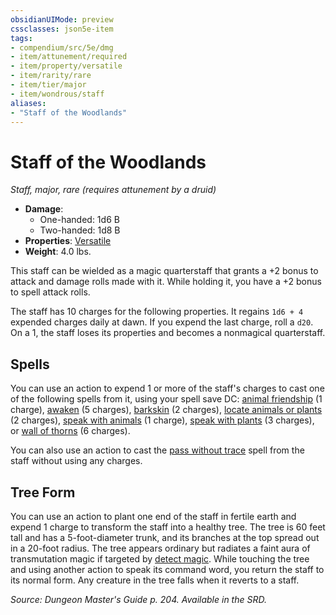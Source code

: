 ```yaml
---
obsidianUIMode: preview
cssclasses: json5e-item
tags:
- compendium/src/5e/dmg
- item/attunement/required
- item/property/versatile
- item/rarity/rare
- item/tier/major
- item/wondrous/staff
aliases: 
- "Staff of the Woodlands"
---
```

# Staff of the Woodlands
*Staff, major, rare (requires attunement by a druid)*  

- **Damage**:
  - One-handed: 1d6 B
  - Two-handed: 1d8 B
- **Properties**: [Versatile](/compendium/rules/item-properties.md#Versatile)
- **Weight**: 4.0 lbs.

This staff can be wielded as a magic quarterstaff that grants a +2 bonus to attack and damage rolls made with it. While holding it, you have a +2 bonus to spell attack rolls.

The staff has 10 charges for the following properties. It regains `1d6 + 4` expended charges daily at dawn. If you expend the last charge, roll a `d20`. On a 1, the staff loses its properties and becomes a nonmagical quarterstaff.

## Spells

You can use an action to expend 1 or more of the staff's charges to cast one of the following spells from it, using your spell save DC: [animal friendship](/compendium/spells/animal-friendship.md) (1 charge), [awaken](/compendium/spells/awaken.md) (5 charges), [barkskin](/compendium/spells/barkskin.md) (2 charges), [locate animals or plants](/compendium/spells/locate-animals-or-plants.md) (2 charges), [speak with animals](/compendium/spells/speak-with-animals.md) (1 charge), [speak with plants](/compendium/spells/speak-with-plants.md) (3 charges), or [wall of thorns](/compendium/spells/wall-of-thorns.md) (6 charges).

You can also use an action to cast the [pass without trace](/compendium/spells/pass-without-trace.md) spell from the staff without using any charges.

## Tree Form

You can use an action to plant one end of the staff in fertile earth and expend 1 charge to transform the staff into a healthy tree. The tree is 60 feet tall and has a 5-foot-diameter trunk, and its branches at the top spread out in a 20-foot radius. The tree appears ordinary but radiates a faint aura of transmutation magic if targeted by [detect magic](/compendium/spells/detect-magic.md). While touching the tree and using another action to speak its command word, you return the staff to its normal form. Any creature in the tree falls when it reverts to a staff.

*Source: Dungeon Master's Guide p. 204. Available in the SRD.*